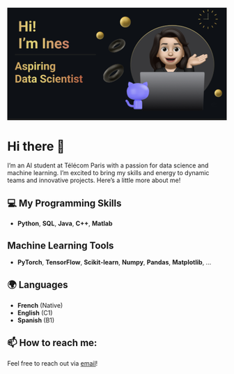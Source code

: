 <p align="center">
  <picture>
    <source 
      srcset="https://github.com/InesLalou/InesLalou/blob/main/header-profile-2.png?raw=true" 
      media="(prefers-color-scheme: dark)">
    <img 
      src="https://github.com/InesLalou/InesLalou/blob/main/header-profile.png?raw=true" 
      alt="Header image">
  </picture>
</p>

# Hi there 👋

I’m an AI student at Télécom Paris with a passion for data science and machine learning. I’m excited to bring my skills and energy to dynamic teams and innovative projects. Here’s a little more about me!

## 💻 My Programming Skills
- **Python**, **SQL**, **Java**, **C++**, **Matlab**

## Machine Learning Tools
- **PyTorch**, **TensorFlow**, **Scikit-learn**, **Numpy**, **Pandas**, **Matplotlib**, ...

## 🌍 Languages
- **French** (Native)  
- **English** (C1)  
- **Spanish** (B1)

## 📫 How to reach me:
Feel free to reach out via [email](mailto:ines.lalou@outlook.com)!
 

<!--
**InesLalou/InesLalou** is a ✨ _special_ ✨ repository because its `README.md` (this file) appears on your GitHub profile.
AI student with diverse and successful experience in data, eager to apply my skills and energy to contribute to your team.

Skills 
Here are some ideas to get you started:

- 🔭 I’m currently working on ...
- 🌱 I’m currently learning ...
- 👯 I’m looking to collaborate on ...
- 🤔 I’m looking for help with ...
- 💬 Ask me about ...
- 📫 How to reach me: ...
- 😄 Pronouns: ...
- ⚡ Fun fact: ...
-->

